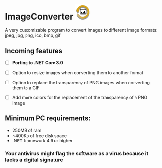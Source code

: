 # ImageConverter <img src="https://github.com/MyAlexro/ImageConverter/blob/master/ImageConverter/Resources/ImageConverterWindowIcon.png" alt="Imageconverter logo" width="50px">
A very customizable program to convert images to different image formats: jpeg, jpg, png, ico, bmp, gif

## Incoming features
- [ ] **Porting to .NET Core 3.0**
- [ ] Option to resize images when converting them to another format
- [ ] Option to replace the transparency of PNG images when converting them to a GIF
- [ ] Add more colors for the replacement of the transparency of a PNG image


## Minimum PC requirements:
- 250MB of ram
- ~400Kb of free disk space 
- .NET framework 4.6 or higher

### Your antivirus might flag the software as a virus because it lacks a digital signature  

